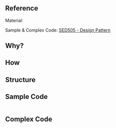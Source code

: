 # 


## Reference

Material: [ ](https://refactoring.guru/design-patterns/)

Sample & Complex Code: [SED505 - Design Pattern](https://github-pages.senecacollege.ca/sed505/#) 

## Why?

## How

## Structure

## Sample Code

```cpp

```

## Complex Code

###

```cpp

```

###

```cpp

```

###

```cpp

```

###

```cpp

```